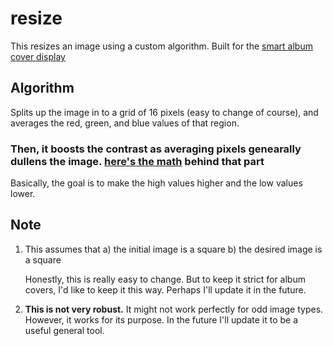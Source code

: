 # resize
This resizes an image using a custom algorithm. Built for the [smart album cover display](https://github.com/phultquist/smart-album-cover)

## Algorithm
Splits up the image in to a grid of 16 pixels (easy to change of course), and averages the red, green, and blue values of that region. 

### Then, it boosts the contrast as averaging pixels genearally dullens the image. [here's the math](https://www.desmos.com/calculator/krkquoynov) behind that part

Basically, the goal is to make the high values higher and the low values lower.

## Note
1. This assumes that 
    a) the initial image is a square
    b) the desired image is a square

    Honestly, this is really easy to change. But to keep it strict for album covers, I'd like to keep it this way. Perhaps I'll update it in the future.
2. **This is not very robust.** It might not work perfectly for odd image types. However, it works for its purpose. In the future I'll update it to be a useful general tool.